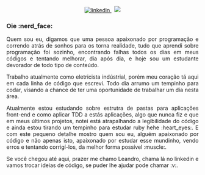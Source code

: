 
<p align="center">

<a href="https://bit.ly/3c3UmG9">
  <img src="https://img.shields.io/badge/-Leandro%20Ferreira-blue?style=flat-square&logo=linkedin" alt="linkedin" />
</a>

<img src="https://img.shields.io/badge/Developer-JavaScript-F0DB4F?style=flat-square&logo=javascript" alt="" />

<img src="https://img.shields.io/badge/Developer-TypeScript-blue?style=flat-square&logo=typescript" alt="" />

<a href="https://github.com/leandro-wrf/trendingsarvore">
  <img src="https://img.shields.io/badge/Project-MegaHack-17e5c9?style=flat-square" />
</a>

</p>

<h3>Oie :nerd_face:</h3>

<p align="justify">
  Quem sou eu, digamos que uma pessoa apaixonado por programação e correndo atrás de sonhos para os torna realidade,
  tudo que aprendi sobre programação foi sozinho, encontrando falhas todos os dias em meus códigos e tentando melhorar, dia após dia,
  e hoje sou um estudante devorador de todo tipo de conteúdo.
</p>
<p align="justify">
  Trabalho atualmente como eletricista indústrial, porém meu coração tá aqui em cada linha de código que escrevi. Todo dia arrumo um tempinho
  para codar, visando a chance de ter uma oportunidade de trabalhar um dia nesta área.
</p>
<p align="justify">
  Atualmente estou estudando sobre estrutra de pastas para aplicações front-end e como aplicar TDD a estás aplicações, algo que nunca fiz
  e que em meus últimos projetos, notei está atrapalhando a legibilidade do código e ainda estou tirando um tempinho para estudar 
  ruby hehe :heart_eyes:. E com este pequeno detalhe mostro quem sou eu, alguém apaixonado por código e não apenas isto, apaixonado por
  estudar esse mundinho, vendo erros e tentando corrigí-los, da melhor forma possível :muscle:.
</p>
<p align="justify">
  Se você chegou até aqui, prazer me chamo Leandro, chama lá no linkedin e vamos trocar ideias de código, se puder lhe ajudar pode chamar :v:.
</p>
